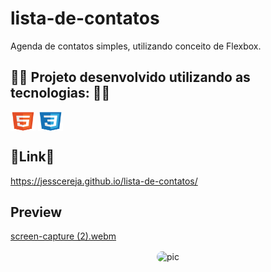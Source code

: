 # lista-de-contatos
Agenda de contatos simples, utilizando conceito de Flexbox.

## :woman_technologist: Projeto desenvolvido utilizando as tecnologias: :woman_technologist:

<img align="center" alt="HTML" height="30" width="40" src="https://raw.githubusercontent.com/devicons/devicon/master/icons/html5/html5-original.svg"> <img align="center" alt="CSS" height="30" width="40" src="https://raw.githubusercontent.com/devicons/devicon/master/icons/css3/css3-original.svg">


## :paperclip:Link:paperclip:
https://jesscereja.github.io/lista-de-contatos/


## Preview
[screen-capture (2).webm](https://github.com/JessCereja/instagram-clone/assets/84471000/ea9122d2-8727-4250-97ff-5f54a4177167)


<div align="center">
  <img align="center" alt="pic" height="250" style="border-radius:50px;" src="https://cdn.discordapp.com/attachments/937094868164050955/937095462836637707/9.png">
</div>
